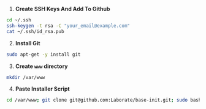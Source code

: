 1. **Create SSH Keys And Add To Github**
```bash
cd ~/.ssh
ssh-keygen -t rsa -C "your_email@example.com"
cat ~/.ssh/id_rsa.pub
```

2. **Install Git**
```bash
sudo apt-get -y install git
```

3. **Create ```www``` directory**
```bash
mkdir /var/www
```

4. **Paste Installer Script**
```bash
cd /var/www; git clone git@github.com:Laborate/base-init.git; sudo bash base-init/init.sh;
```
